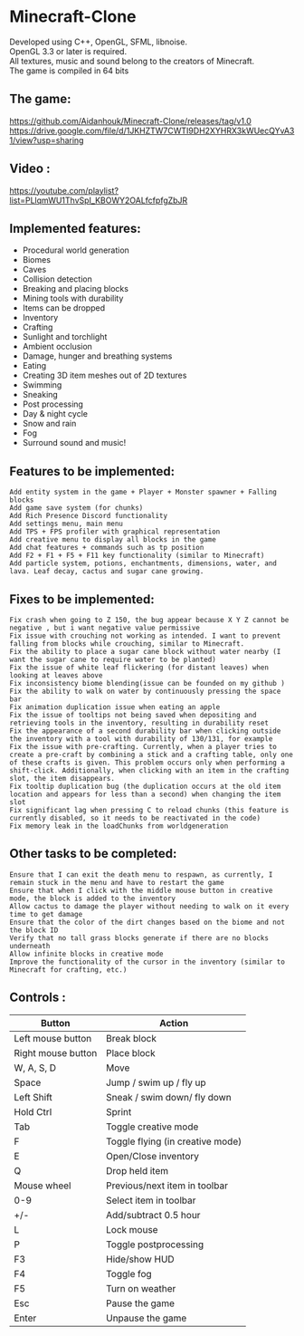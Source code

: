 # Minecraft-Clone

Developed using C++, OpenGL, SFML, libnoise.<br/>
OpenGL 3.3 or later is required.<br/>
All textures, music and sound belong to the creators of Minecraft.<br/>
The game is compiled in 64 bits<br/>

## The game:

https://github.com/Aidanhouk/Minecraft-Clone/releases/tag/v1.0
https://drive.google.com/file/d/1JKHZTW7CWTI9DH2XYHRX3kWUecQYvA31/view?usp=sharing

## Video : 

https://youtube.com/playlist?list=PLlqmWU1ThvSpI_KBOWY2OALfcfpfgZbJR

## Implemented features:

- Procedural world generation
- Biomes
- Caves
- Collision detection
- Breaking and placing blocks
- Mining tools with durability
- Items can be dropped
- Inventory
- Crafting
- Sunlight and torchlight
- Ambient occlusion
- Damage, hunger and breathing systems
- Eating
- Creating 3D item meshes out of 2D textures
- Swimming
- Sneaking
- Post processing
- Day & night cycle
- Snow and rain
- Fog
- Surround sound and music!

## Features to be implemented:

    Add entity system in the game + Player + Monster spawner + Falling blocks
    Add game save system (for chunks)
    Add Rich Presence Discord functionality
    Add settings menu, main menu
    Add TPS + FPS profiler with graphical representation
    Add creative menu to display all blocks in the game
    Add chat features + commands such as tp position
    Add F2 + F1 + F5 + F11 key functionality (similar to Minecraft)
    Add particle system, potions, enchantments, dimensions, water, and lava. Leaf decay, cactus and sugar cane growing.

## Fixes to be implemented:

    Fix crash when going to Z 150, the bug appear because X Y Z cannot be negative , but i want negative value permissive
    Fix issue with crouching not working as intended. I want to prevent falling from blocks while crouching, similar to Minecraft.
    Fix the ability to place a sugar cane block without water nearby (I want the sugar cane to require water to be planted)
    Fix the issue of white leaf flickering (for distant leaves) when looking at leaves above
    Fix inconsistency biome blending(issue can be founded on my github )
    Fix the ability to walk on water by continuously pressing the space bar
    Fix animation duplication issue when eating an apple
    Fix the issue of tooltips not being saved when depositing and retrieving tools in the inventory, resulting in durability reset
    Fix the appearance of a second durability bar when clicking outside the inventory with a tool with durability of 130/131, for example
    Fix the issue with pre-crafting. Currently, when a player tries to create a pre-craft by combining a stick and a crafting table, only one of these crafts is given. This problem occurs only when performing a shift-click. Additionally, when clicking with an item in the crafting slot, the item disappears.
    Fix tooltip duplication bug (the duplication occurs at the old item location and appears for less than a second) when changing the item slot
    Fix significant lag when pressing C to reload chunks (this feature is currently disabled, so it needs to be reactivated in the code)
    Fix memory leak in the loadChunks from worldgeneration

## Other tasks to be completed:

    Ensure that I can exit the death menu to respawn, as currently, I remain stuck in the menu and have to restart the game
    Ensure that when I click with the middle mouse button in creative mode, the block is added to the inventory
    Allow cactus to damage the player without needing to walk on it every time to get damage
    Ensure that the color of the dirt changes based on the biome and not the block ID
    Verify that no tall grass blocks generate if there are no blocks underneath
    Allow infinite blocks in creative mode
    Improve the functionality of the cursor in the inventory (similar to Minecraft for crafting, etc.)

## Controls : 

| Button                        | Action                                                         |
|-------------------------------|----------------------------------------------------------------|
| Left mouse button             | Break block                                                    |
| Right mouse button            | Place block                                                    |
| W, A, S, D                    | Move                                                           |
| Space                         | Jump  / swim up  / fly up                                      |
| Left Shift                    | Sneak / swim down/ fly down                                    |
| Hold Ctrl                     | Sprint                                                         |
| Tab                           | Toggle creative mode                                           |
| F                             | Toggle flying (in creative mode)                               |
| E                             | Open/Close inventory                                           |
| Q                             | Drop held item                                                 |
| Mouse wheel                   | Previous/next item in toolbar                                  |
| 0-9                           | Select item in toolbar                                         |
| +/-          			        | Add/subtract 0.5 hour                                          |
| L                             | Lock mouse                                                     |
| P                             | Toggle postprocessing                                          |
| F3                            | Hide/show HUD                                                  |
| F4                            | Toggle fog                                                     |
| F5                            | Turn on weather                                                |
| Esc                           | Pause the game                                                 |
| Enter                         | Unpause the game                                               |
